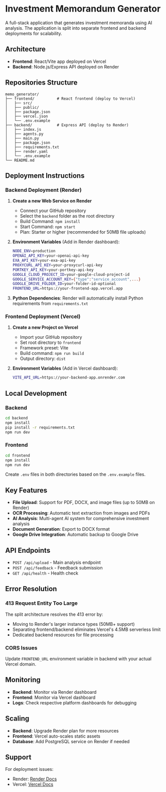 # Investment Memorandum Generator

A full-stack application that generates investment memoranda using AI analysis. The application is split into separate frontend and backend deployments for scalability.

## Architecture

- **Frontend**: React/Vite app deployed on Vercel
- **Backend**: Node.js/Express API deployed on Render

## Repositories Structure

```
memo_generator/
├── frontend/          # React frontend (deploy to Vercel)
│   ├── src/
│   ├── public/
│   ├── package.json
│   ├── vercel.json
│   └── .env.example
├── backend/           # Express API (deploy to Render)
│   ├── index.js
│   ├── agents.py
│   ├── main.py
│   ├── package.json
│   ├── requirements.txt
│   ├── render.yaml
│   └── .env.example
└── README.md
```

## Deployment Instructions

### Backend Deployment (Render)

1. **Create a new Web Service on Render**
   - Connect your GitHub repository
   - Select the `backend` folder as the root directory
   - Build Command: `npm install`
   - Start Command: `npm start`
   - Plan: Starter or higher (recommended for 50MB file uploads)

2. **Environment Variables** (Add in Render dashboard):
   ```bash
   NODE_ENV=production
   OPENAI_API_KEY=your-openai-api-key
   EXA_API_KEY=your-exa-api-key
   PROXYCURL_API_KEY=your-proxycurl-api-key
   PORTKEY_API_KEY=your-portkey-api-key
   GOOGLE_CLOUD_PROJECT_ID=your-google-cloud-project-id
   GOOGLE_SERVICE_ACCOUNT_KEY={"type":"service_account",...}
   GOOGLE_DRIVE_FOLDER_ID=your-folder-id-optional
   FRONTEND_URL=https://your-frontend-app.vercel.app
   ```

3. **Python Dependencies**: Render will automatically install Python requirements from `requirements.txt`

### Frontend Deployment (Vercel)

1. **Create a new Project on Vercel**
   - Import your GitHub repository
   - Set root directory to `frontend`
   - Framework preset: Vite
   - Build command: `npm run build`
   - Output directory: `dist`

2. **Environment Variables** (Add in Vercel dashboard):
   ```bash
   VITE_API_URL=https://your-backend-app.onrender.com
   ```

## Local Development

### Backend
```bash
cd backend
npm install
pip install -r requirements.txt
npm run dev
```

### Frontend
```bash
cd frontend
npm install
npm run dev
```

Create `.env` files in both directories based on the `.env.example` files.

## Key Features

- **File Upload**: Support for PDF, DOCX, and image files (up to 50MB on Render)
- **OCR Processing**: Automatic text extraction from images and PDFs
- **AI Analysis**: Multi-agent AI system for comprehensive investment analysis
- **Document Generation**: Export to DOCX format
- **Google Drive Integration**: Automatic backup to Google Drive

## API Endpoints

- `POST /api/upload` - Main analysis endpoint
- `POST /api/feedback` - Feedback submission
- `GET /api/health` - Health check

## Error Resolution

### 413 Request Entity Too Large
The split architecture resolves the 413 error by:
- Moving to Render's larger instance types (50MB+ support)
- Separating frontend/backend eliminates Vercel's 4.5MB serverless limit
- Dedicated backend resources for file processing

### CORS Issues
Update `FRONTEND_URL` environment variable in backend with your actual Vercel domain.

## Monitoring

- **Backend**: Monitor via Render dashboard
- **Frontend**: Monitor via Vercel dashboard
- **Logs**: Check respective platform dashboards for debugging

## Scaling

- **Backend**: Upgrade Render plan for more resources
- **Frontend**: Vercel auto-scales static assets
- **Database**: Add PostgreSQL service on Render if needed

## Support

For deployment issues:
- Render: [Render Docs](https://render.com/docs)
- Vercel: [Vercel Docs](https://vercel.com/docs)
